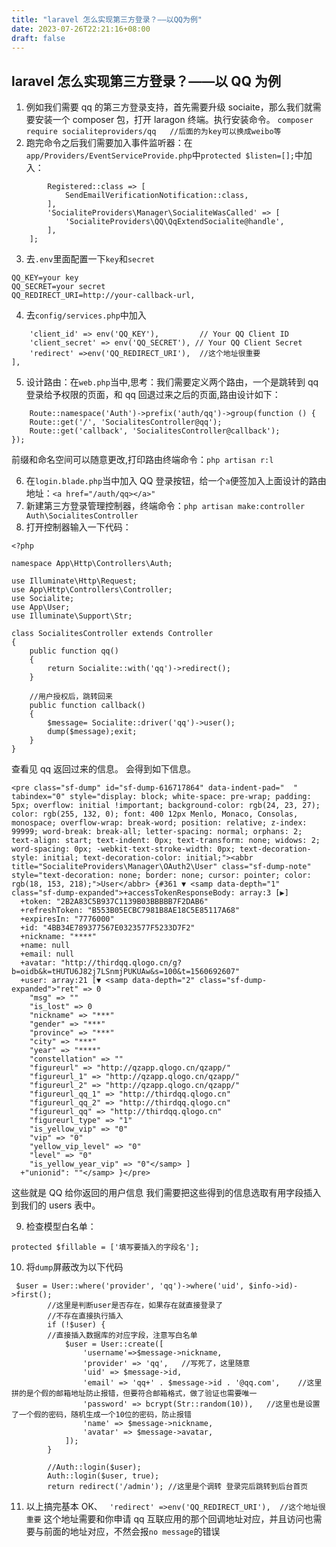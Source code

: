 ```yaml
---
title: "laravel 怎么实现第三方登录？——以QQ为例"
date: 2023-07-26T22:21:16+08:00
draft: false
---
```


## laravel 怎么实现第三方登录？——以 QQ 为例

1. 例如我们需要 qq 的第三方登录支持，首先需要升级 sociaite，那么我们就需要安装一个 composer 包，打开 laragon 终端。执行安装命令。
   `composer require socialiteproviders/qq   //后面的为key可以换成weibo等`
2. 跑完命令之后我们需要加入事件监听器：在`app/Providers/EventServiceProvide.php`中`protected $listen=[];`中加入：

```protected $listen = [
        Registered::class => [
            SendEmailVerificationNotification::class,
        ],
        'SocialiteProviders\Manager\SocialiteWasCalled' => [
            'SocialiteProviders\QQ\QqExtendSocialite@handle',
        ],
    ];
```

3. 去`.env`里面配置一下`key`和`secret`

```
QQ_KEY=your key
QQ_SECRET=your secret
QQ_REDIRECT_URI=http://your-callback-url,
```

4. 去`config/services.php`中加入

```'qq' => [
    'client_id' => env('QQ_KEY'),         // Your QQ Client ID
    'client_secret' => env('QQ_SECRET'), // Your QQ Client Secret
    'redirect' =>env('QQ_REDIRECT_URI'),  //这个地址很重要
],
```

5. 设计路由：在`web.php`当中,思考：我们需要定义两个路由，一个是跳转到 qq 登录给予权限的页面，和 qq 回退过来之后的页面,路由设计如下：

```
    Route::namespace('Auth')->prefix('auth/qq')->group(function () {
    Route::get('/', 'SocialitesController@qq');
    Route::get('callback', 'SocialitesController@callback');
});
```

前缀和命名空间可以随意更改,打印路由终端命令：`php artisan r:l`

6. 在`login.blade.php`当中加入 QQ 登录按钮，给一个`a`便签加入上面设计的路由地址：`<a href="/auth/qq></a>"`
7. 新建第三方登录管理控制器，终端命令：`php artisan make:controller Auth\SocialitesController`
8. 打开控制器输入一下代码：

```
<?php

namespace App\Http\Controllers\Auth;

use Illuminate\Http\Request;
use App\Http\Controllers\Controller;
use Socialite;
use App\User;
use Illuminate\Support\Str;

class SocialitesController extends Controller
{
    public function qq()
    {
        return Socialite::with('qq')->redirect();
    }

    //用户授权后，跳转回来
    public function callback()
    {
        $message= Socialite::driver('qq')->user();
        dump($message);exit;
    }
}
```

查看见 qq 返回过来的信息。
会得到如下信息。

```
<pre class="sf-dump" id="sf-dump-616717864" data-indent-pad="  " tabindex="0" style="display: block; white-space: pre-wrap; padding: 5px; overflow: initial !important; background-color: rgb(24, 23, 27); color: rgb(255, 132, 0); font: 400 12px Menlo, Monaco, Consolas, monospace; overflow-wrap: break-word; position: relative; z-index: 99999; word-break: break-all; letter-spacing: normal; orphans: 2; text-align: start; text-indent: 0px; text-transform: none; widows: 2; word-spacing: 0px; -webkit-text-stroke-width: 0px; text-decoration-style: initial; text-decoration-color: initial;"><abbr title="SocialiteProviders\Manager\OAuth2\User" class="sf-dump-note" style="text-decoration: none; border: none; cursor: pointer; color: rgb(18, 153, 218);">User</abbr> {#361 ▼ <samp data-depth="1" class="sf-dump-expanded">+accessTokenResponseBody: array:3 [▶]
  +token: "2B2A83C5B937C1139B03BBBBB7F2DAB6"
  +refreshToken: "B553B05ECBC7981B8AE18C5E85117A68"
  +expiresIn: "7776000"
  +id: "4BB34E789377567E0323577F5233D7F2"
  +nickname: "****"
  +name: null
  +email: null
  +avatar: "http://thirdqq.qlogo.cn/g?b=oidb&k=tHUTU6J82j7LSnmjPUKUAw&s=100&t=1560692607"
  +user: array:21 [▼ <samp data-depth="2" class="sf-dump-expanded">"ret" => 0
    "msg" => ""
    "is_lost" => 0
    "nickname" => "***"
    "gender" => "***"
    "province" => "***"
    "city" => "***"
    "year" => "****"
    "constellation" => ""
    "figureurl" => "http://qzapp.qlogo.cn/qzapp/"
    "figureurl_1" => "http://qzapp.qlogo.cn/qzapp/"
    "figureurl_2" => "http://qzapp.qlogo.cn/qzapp/"
    "figureurl_qq_1" => "http://thirdqq.qlogo.cn"
    "figureurl_qq_2" => "http://thirdqq.qlogo.cn"
    "figureurl_qq" => "http://thirdqq.qlogo.cn"
    "figureurl_type" => "1"
    "is_yellow_vip" => "0"
    "vip" => "0"
    "yellow_vip_level" => "0"
    "level" => "0"
    "is_yellow_year_vip" => "0"</samp> ]
  +"unionid": ""</samp> }</pre>
```

这些就是 QQ 给你返回的用户信息
我们需要把这些得到的信息选取有用字段插入到我们的 users 表中。

9. 检查模型白名单：

```
protected $fillable = ['填写要插入的字段名'];
```

10. 将`dump`屏蔽改为以下代码

```
 $user = User::where('provider', 'qq')->where('uid', $info->id)->first();
        //这里是判断user是否存在，如果存在就直接登录了
        //不存在直接执行插入
        if (!$user) {
        //直接插入数据库的对应字段，注意写白名单
            $user = User::create([
                'username'=>$message->nickname,
                'provider' => 'qq',   //写死了，这里随意
                'uid' => $message->id,
                'email' => 'qq+' . $message->id . '@qq.com',    //这里拼的是个假的邮箱地址防止报错，但要符合邮箱格式，做了验证也需要唯一
                'password' => bcrypt(Str::random(10)),   //这里也是设置了一个假的密码，随机生成一个10位的密码，防止报错
                'name' => $message->nickname,
                'avatar' => $message->avatar,
            ]);
        }

        //Auth::login($user);
        Auth::login($user, true);
        return redirect('/admin'); //这里是个调转 登录完后跳转到后台首页
```

11. 以上搞完基本 OK、
    ` 'redirect' =>env('QQ_REDIRECT_URI'),  //这个地址很重要`
    这个地址需要和你申请 qq 互联应用的那个回调地址对应，并且访问也需要与前面的地址对应，不然会报`no message`的错误
